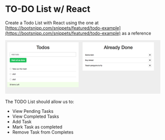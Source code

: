 # TO-DO List w/ React

Create a Todo List with React using the one at [https://bootsnipp.com/snippets/featured/todo-example](https://bootsnipp.com/snippets/featured/todo-example) as a reference

![TODO List](img/to-do-list.png)

The TODO List should allow us to:

- View Pending Tasks
- View Completed Tasks
- Add Task
- Mark Task as completed
- Remove Task from Completes